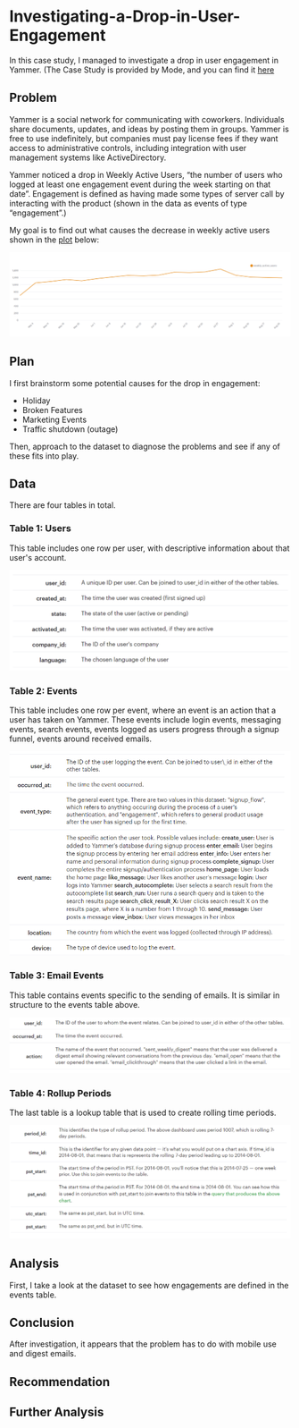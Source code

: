 # Investigating-a-Drop-in-User-Engagement
In this case study, I managed to investigate a drop in user engagement in Yammer. (The Case Study is provided by Mode, and you can find it [here](https://mode.com/sql-tutorial/a-drop-in-user-engagement/)

## Problem

Yammer is a social network for communicating with coworkers. Individuals share documents, updates, and ideas by posting them in groups. Yammer is free to use indefinitely, but companies must pay license fees if they want access to administrative controls, including integration with user management systems like ActiveDirectory.

Yammer noticed a drop in Weekly Active Users, “the number of users who logged at least one engagement event during the week starting on that date”. Engagement is defined as having made some types of server call by interacting with the product (shown in the data as events of type “engagement”.)

My goal is to find out what causes the decrease in weekly active users shown in the [plot](https://app.mode.com/modeanalytics/reports/cbb8c291ee96/runs/7925c979521e/viz1/cfcdb6b78885) below:

![Weekly Active Users](dashboard.png)


## Plan

I first brainstorm some potential causes for the drop in engagement:

- Holiday
- Broken Features
- Marketing Events
- Traffic shutdown (outage)

Then, approach to the dataset to diagnose the problems and see if any of these fits into play.

## Data

There are four tables in total.

### Table 1: Users

This table includes one row per user, with descriptive information about that user's account.

![Table 1: Users](table1.png)

### Table 2: Events

This table includes one row per event, where an event is an action that a user has taken on Yammer. These events include login events, messaging events, search events, events logged as users progress through a signup funnel, events around received emails.

![Table 2: Events](table2.png)

### Table 3: Email Events

This table contains events specific to the sending of emails. It is similar in structure to the events table above.

![Table 3: Email Events](table3.png)

### Table 4: Rollup Periods

The last table is a lookup table that is used to create rolling time periods. 

![Table 4: Rollup Periods](table4.png)

## Analysis

First, I take a look at the dataset to see how engagements are defined in the events table. 

## Conclusion

After investigation, it appears that the problem has to do with mobile use and digest emails.

## Recommendation


## Further Analysis

